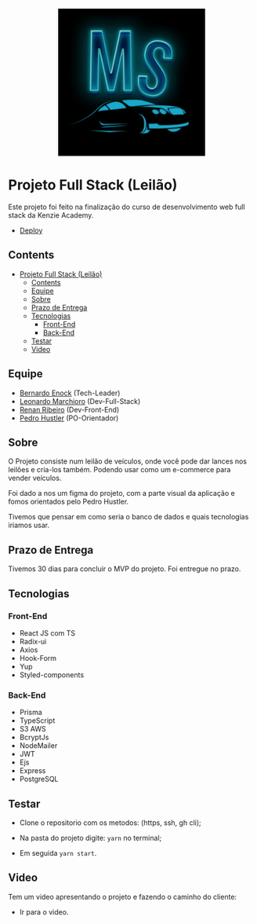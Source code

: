 <p align="center"><a href="https://motors17.vercel.app/" target="_blank"><img src="https://github.com/bernardoenock/motors17/blob/main/public/android-chrome-256x256.png?raw=true" width="300" alt="Logo Motorshop"></a></p>

# Projeto Full Stack (Leilão)

Este projeto foi feito na finalização do curso de desenvolvimento web full stack da Kenzie Academy.
- [Deploy](https://motors17.vercel.app/)

## Contents

- [Projeto Full Stack (Leilão)](#projeto-full-stack-leilão)
  - [Contents](#contents)
  - [Equipe](#equipe)
  - [Sobre](#sobre)
  - [Prazo de Entrega](#prazo-de-entrega)
  - [Tecnologias](#tecnologias)
    - [Front-End](#front-end)
    - [Back-End](#back-end)
  - [Testar](#testar)
  - [Video](#video)

## Equipe

- [Bernardo Enock](https://www.linkedin.com/in/bernardoenock/) (Tech-Leader)
- [Leonardo Marchioro](https://www.linkedin.com/in/leonardo-marchioro/) (Dev-Full-Stack)
- [Renan Ribeiro](https://www.linkedin.com/in/renandcr/) (Dev-Front-End)
- [Pedro Hustler](https://www.linkedin.com/in/pedrofhasler/) (PO-Orientador)

## Sobre

O Projeto consiste num leilão de veículos, onde você pode dar lances nos leilões e cria-los também. Podendo usar como um e-commerce para vender veículos.

Foi dado a nos um figma do projeto, com a parte visual da aplicação e fomos orientados pelo Pedro Hustler.

Tivemos que pensar em como seria o banco de dados e quais tecnologias iriamos usar.

## Prazo de Entrega

Tivemos 30 dias para concluir o MVP do projeto. Foi entregue no prazo.

## Tecnologias

### Front-End

- React JS com TS
- Radix-ui
- Axios
- Hook-Form
- Yup
- Styled-components

### Back-End

- Prisma
- TypeScript
- S3 AWS
- BcryptJs
- NodeMailer
- JWT
- Ejs
- Express
- PostgreSQL

## Testar

- Clone o repositorio com os metodos: (https, ssh, gh cli);

- Na pasta do projeto digite: `yarn` no terminal;
- Em seguida `yarn start`.

## Video

Tem um video apresentando o projeto e fazendo o caminho do cliente:

- Ir para o video.
